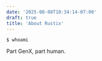 ```yaml
---
date: '2025-08-08T10:34:14-07:00'
draft: true
title: 'About Rustix'
---
```

```$ whoami```

Part GenX, part human.